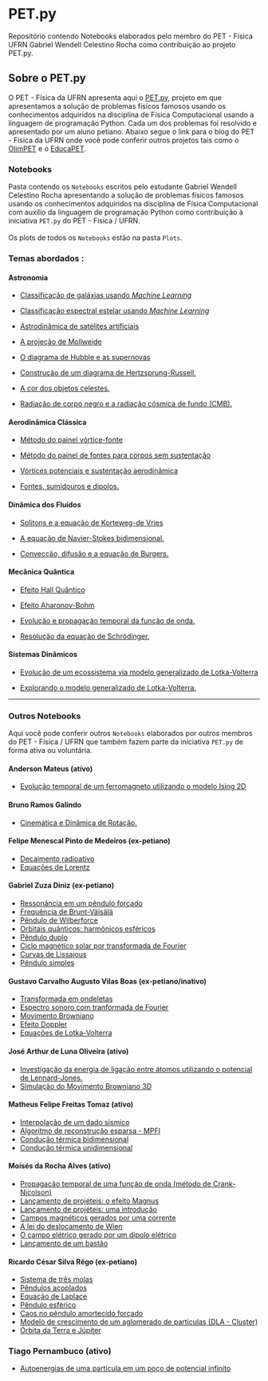 # PET.py
Repositório contendo Notebooks elaborados pelo membro do PET - Física UFRN Gabriel Wendell Celestino Rocha como contribuição ao projeto PET.py.

## Sobre o PET.py
O PET - Física da UFRN apresenta aqui o [PET.py](https://petfisica.home.blog/pet-py/), projeto em que apresentamos a solução de problemas físicos famosos usando os conhecimentos adquiridos na disciplina de Física Computacional usando a linguagem de programação Python. Cada um dos problemas foi resolvido e apresentado por um aluno petiano. Abaixo segue o link para o blog do PET - Física da UFRN onde você pode conferir outros projetos tais como o [OlimPET](https://petfisica.home.blog/olimpet/) e o [EducaPET](https://petfisica.home.blog/educapet/). 


### Notebooks
Pasta contendo os `Notebooks` escritos pelo estudante Gabriel Wendell Celestino Rocha apresentando a solução de problemas físicos famosos usando os conhecimentos adquiridos na disciplina de Física Computacional com auxílio da linguagem de programação Python como contribuição à iniciativa `PET.py` do PET - Física / UFRN. \
\
Os plots de todos os `Notebooks` estão na pasta `Plots`.

### Temas abordados :

#### Astronomia

- [Classificação de galáxias usando *Machine Learning*](https://github.com/GabrielWendell/PET.py/blob/main/Notebooks/Classificação%20de%20galáxias%20usando%20ML.ipynb)

- [Classificação espectral estelar usando *Machine Learning*](https://github.com/GabrielWendell/PET.py/blob/main/Notebooks/Classificação%20espectral%20estelar%20usando%20ML.ipynb)

- [Astrodinâmica de satélites artificiais](https://github.com/GabrielWendell/PET.py/blob/main/Notebooks/Astrodinâmica%20de%20satélites%20artificiais.md)

- [A projeção de Mollweide](https://github.com/GabrielWendell/PET.py/blob/main/Notebooks/A%20projeção%20de%20Mollweide.ipynb)

- [O diagrama de Hubble e as supernovas](https://github.com/GabrielWendell/PET.py/blob/main/Notebooks/O%20Diagrama%20de%20Hubble%20e%20as%20supernovas.ipynb)

- [Construção de um diagrama de Hertzsprung-Russell.](https://github.com/GabrielWendell/PET.py/blob/main/Notebooks/Construção%20de%20um%20diagrama%20de%20Hertzsprung-Russell.ipynb)

- [A cor dos objetos celestes.](https://github.com/GabrielWendell/PET.py/blob/main/Notebooks/A%20cor%20dos%20objetos%20celestes.ipynb)

- [Radiação de corpo negro e a radiação cósmica de fundo (CMB).](https://github.com/GabrielWendell/PET.py/blob/main/Notebooks/A%20radiação%20do%20corpo%20negro%20e%20a%20radiação%20cósmica%20de%20fundo%20(CMB).ipynb)


#### Aerodinâmica Clássica

- [Método do painel vórtice-fonte](https://github.com/GabrielWendell/PET.py/blob/main/Notebooks/Método%20do%20painel%20vórtice-fonte.ipynb)

- [Método do painel de fontes para corpos sem sustentação](https://github.com/GabrielWendell/PET.py/blob/main/Notebooks/Método%20do%20painel%20de%20fontes%20para%20corpos%20sem%20sustentação.ipynb)

- [Vórtices potenciais e sustentação aerodinâmica](https://github.com/GabrielWendell/PET.py/blob/main/Notebooks/Vórtices%20potenciais%20e%20sustentação%20aerodinâmica.ipynb)

- [Fontes, sumidouros e dipolos.](https://github.com/GabrielWendell/PET.py/blob/main/Notebooks/Fontes%2C%20Sumidouros%20e%20Dipolos.ipynb)


#### Dinâmica dos Fluídos

- [Solitons e a equação de Korteweg-de Vries](https://drive.google.com/file/d/184u9BKCwrl2ym8M-A7q0NvcaWEQAsmK1/view?usp=share_link)

- [A equação de Navier-Stokes bidimensional.](https://github.com/GabrielWendell/PET.py/blob/main/Notebooks/A%20equação%20de%20Navier-Stokes%202D.ipynb)

- [Convecção, difusão e a equação de Burgers.](https://github.com/GabrielWendell/PET.py/blob/main/Notebooks/Convecção%2C%20difusão%20e%20a%20equação%20de%20Burgers.ipynb)



#### Mecânica Quântica

- [Efeito Hall Quântico](https://github.com/GabrielWendell/PET.py/blob/main/Notebooks/Efeito%20Hall%20Quântico.ipynb)

- [Efeito Aharonov-Bohm](https://github.com/GabrielWendell/PET.py/blob/main/Notebooks/Efeito%20Aharonov-Bohm.ipynb)

- [Evolução e propagação temporal da função de onda.](https://github.com/GabrielWendell/PET.py/blob/main/Notebooks/Evolução%20e%20propagação%20temporal%20da%20função%20de%20onda.ipynb)

- [Resolução da equação de Schrödinger.](https://github.com/GabrielWendell/PET.py/blob/main/Notebooks/Resolvendo%20numericamente%20a%20equação%20de%20Schrödinger.ipynb)


#### Sistemas Dinâmicos
- [Evolução de um ecossistema via modelo generalizado de Lotka-Volterra](https://github.com/GabrielWendell/PET.py/blob/main/Notebooks/Evolução%20de%20um%20ecossistema%20via%20gLV.ipynb)

- [Explorando o modelo generalizado de Lotka-Volterra.](https://github.com/GabrielWendell/PET.py/blob/main/Notebooks/Explorando%20o%20modelo%20generalizado%20de%20Lotka-Volterra.ipynb)

---

### Outros Notebooks
Aqui você pode conferir outros `Notebooks` elaborados por outros membros do PET - Física / UFRN que também fazem parte da iniciativa `PET.py` de forma ativa ou voluntária.

#### Anderson Mateus (ativo)
- [Evolução temporal de um ferromagneto utilizando o modelo Ising 2D](https://github.com/andersonmsn0/PET.py/blob/main/Simulando%20ferromagneto%20modelo%20ising%202d/Simulando%20ferromagneto%20modelo%20ising%202d.ipynb)


#### Bruno Ramos Galindo
- [Cinemática e Dinâmica de Rotação.](https://github.com/Elbruno237/PET.py/blob/main/Cinematica_e_Dinamica_rotacional.ipynb)


#### Felipe Menescal Pinto de Medeiros (ex-petiano)
- [Decaimento radioativo](https://github.com/felipemenescal/PET.py/blob/master/radioatividade.ipynb)
- [Equações de Lorentz](https://github.com/felipemenescal/PET.py/blob/master/lorenz.ipynb)

#### Gabriel Zuza Diniz (ex-petiano)
- [Ressonância em um pêndulo forçado](https://github.com/GabrielZuza/PET/blob/master/%20Ressonância%20em%20um%20Pêndulo%20Forçado.ipynb)
- [Frequência de Brunt-Väisälä](https://github.com/GabrielZuza/PET/blob/master/Brunt-Vaisala_frequency.ipynb)
- [Pêndulo de Wilberforce](https://github.com/GabrielZuza/PET/blob/master/Wilberforce_Pendulum.ipynb)
- [Orbitais quânticos: harmônicos esféricos](https://github.com/GabrielZuza/PET/blob/master/Quantum_Orbitals_Spherical_harmonics.ipynb)
- [Pêndulo duplo](https://github.com/GabrielZuza/PET/blob/master/Duble_Pendulum.ipynb)
- [Ciclo magnético solar por transformada de Fourier](https://github.com/GabrielZuza/PET/blob/master/Sunspots.ipynb)
- [Curvas de Lissajous](https://github.com/GabrielZuza/PET/blob/master/Curva_de_lissajous.ipynb)
- [Pêndulo simples](https://github.com/GabrielZuza/PET/blob/master/Pendulo_Simples.ipynb)


#### Gustavo Carvalho Augusto Vilas Boas (ex-petiano/inativo)
- [Transformada em ondeletas](https://github.com/gustavoavb/PET.py/blob/master/Wavelets.ipynb)
- [Espectro sonoro com tranformada de Fourier](https://github.com/gustavoavb/PET.py/blob/master/EspectroSonoro.ipynb)
- [Movimento Browniano](https://github.com/gustavoavb/PET.py/blob/master/MovimentoBrowniano.ipynb) 
- [Efeito Doppler](https://github.com/gustavoavb/PET.py/blob/master/Efeito%20Doppler.ipynb)
- [Equações de Lotka-Volterra](https://github.com/gustavoavb/PET.py/blob/master/Equações_de_Lotka-Volterra.ipynb)



#### José Arthur de Luna Oliveira (ativo)
- [Investigação da energia de ligação entre átomos utilizando o potencial de Lennard-Jones.](https://github.com/Josearthur266/PET.py/blob/main/Notebooks/Investiga%C3%A7%C3%A3o%20da%20energia%20de%20liga%C3%A7%C3%A3o%20entre%20%C3%A1tomos%20utilizando%20o%20potencial%20de%20Lennard-Jones..ipynb)
- [Simulação do Movimento Browniano 3D](https://github.com/Josearthur266/PET.py/blob/main/Notebooks/Simulação%20do%20Movimento%20Browniano%203D.md)



#### Matheus Felipe Freitas Tomaz (ativo)
- [Interpolação de um dado sísmico](https://github.com/MathPhelip/PET.py/blob/main/Notebooks/Interpolação%20de%20um%20dado%20sísmico.ipynb)
- [Algoritmo de reconstrução esparsa - MPFI](https://github.com/MathPhelip/PET.py/blob/main/Algoritmo%20de%20reconstrução%20esparsa%20-%20MPFI.ipynb)
- [Condução térmica bidimensional](https://github.com/MathPhelip/PET.py/blob/main/CONDUÇÃO%20TÉRMICA%202D%20(1).ipynb)
- [Condução térmica unidimensional](https://github.com/MathPhelip/PET.py/blob/main/CONDUÇÃO%20TÉRMICA%201D.ipynb)


#### Moisés da Rocha Alves (ativo)
- [Propagação temporal de uma função de onda (método de Crank-Nicolson)](https://github.com/moseseusueus/PET.py/blob/main/Notebooks/Propaga%C3%A7%C3%A3o%20temporal%20de%20uma%20fun%C3%A7%C3%A3o%20de%20onda%20(m%C3%A9todo%20de%20Crank-Nicolson).ipynb)
- [Lançamento de projéteis: o efeito Magnus](https://github.com/moseseusueus/PET.py/blob/main/Notebooks/Lançamento%20de%20projéteis%2C%20o%20efeito%20Magnus.ipynb)
- [Lançamento de projéteis: uma introdução](https://github.com/moseseusueus/PET.py/blob/main/Notebooks/Lançamento%20de%20projéteis%2C%20uma%20introdução.ipynb)
- [Campos magnéticos gerados por uma corrente](https://github.com/moseseusueus/PET.py/blob/main/Notebooks/Campos%20magnéticos%20gerados%20por%20uma%20corrente.ipynb)
- [A lei do deslocamento de Wien](https://github.com/moseseusueus/PET.py/blob/main/Notebooks/A%20lei%20do%20deslocamento%20de%20Wien.ipynb)
- [O campo elétrico gerado por um dipolo elétrico](https://github.com/moseseusueus/PET.py/blob/main/Notebooks/O%20campo%20elétrico%20gerado%20por%20um%20dipolo%20elétrico.ipynb)
- [Lançamento de um bastão](https://github.com/moseseusueus/PET.py/blob/main/Notebooks/O%20lançamento%20de%20um%20bastão.ipynb)


#### Ricardo César Silva Rêgo (ex-petiano)
- [Sistema de três molas](https://github.com/Ricardo-PET/Tres-molas/blob/main/Tres-molas-checkpoint.ipynb)
- [Pêndulos acoplados](https://github.com/Ricardo-PET/P-ndulos_acoplados/blob/main/Pêndulos_acoplados-checkpoint.ipynb)
- [Equação de Laplace](https://github.com/Ricardo-PET/Equacao_de_Laplace/blob/main/Equação_Laplace-checkpoint.ipynb)
- [Pêndulo esférico](https://github.com/Ricardo-PET/Pendulo_Esferico/blob/main/Pêndulo_3D-checkpoint.ipynb)
- [Caos no pêndulo amortecido forçado](https://github.com/Ricardo-PET/Caos_no_pendulo_amortecido_forcado/blob/master/Caos_no_pêndulo_amortecido_forçado-checkpoint.ipynb)
- [Modelo de crescimento de um aglomerado de partículas (DLA - Cluster)](https://github.com/Ricardo-PET/Modelo_de_crescimento_de_um_aglomerado-DLA-/blob/master/Cluster_growth_model%20(DLA-Cluster)-checkpoint.ipynb)
- [Órbita da Terra e Júpiter](https://github.com/Ricardo-PET/Orbita_Da_Terra_E_Jupiter/blob/master/Problema_de_tres_corpos-checkpoint.ipynb)


### Tiago Pernambuco (ativo)
- [Autoenergias de uma partícula em um poço de potencial infinito](https://github.com/TiagoPernambuco/PET.py/blob/main/Poço%20de%20Potencial%20Infinito.ipynb)





